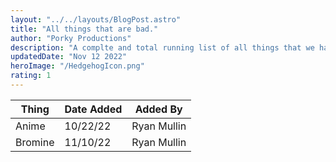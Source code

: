 ```yaml
---
layout: "../../layouts/BlogPost.astro"
title: "All things that are bad."
author: "Porky Productions"
description: "A complte and total running list of all things that we hate"
updatedDate: "Nov 12 2022"
heroImage: "/HedgehogIcon.png"
rating: 1
---
```


| Thing        | Date Added|  Added By  |
|--------------|-----------|------------|
| Anime        | 10/22/22  |Ryan Mullin |
| Bromine      | 11/10/22  | Ryan Mullin       |